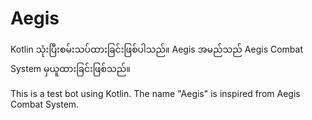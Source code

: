 # Aegis

Kotlin သုံးပြီးစမ်းသပ်ထားခြင်းဖြစ်ပါသည်။
Aegis အမည်သည် Aegis Combat System မှယူထားခြင်းဖြစ်သည်။

This is a test bot using Kotlin.
The name "Aegis" is inspired from Aegis Combat System.
